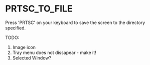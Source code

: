 PRTSC_TO_FILE
=============

Press 'PRTSC' on your keyboard to save the screen to the directory specified.

TODO:
1. Image icon
2. Tray menu does not dissapear - make it!
3. Selected Window?